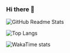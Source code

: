 ### Hi there 👋

<!--
**Philio/philio** is a ✨ _special_ ✨ repository because its `README.md` (this file) appears on your GitHub profile.

Here are some ideas to get you started:

- 🔭 I’m currently working on ...
- 🌱 I’m currently learning ...
- 👯 I’m looking to collaborate on ...
- 🤔 I’m looking for help with ...
- 💬 Ask me about ...
- 📫 How to reach me: ...
- 😄 Pronouns: ...
- ⚡ Fun fact: ...
-->

![GitHub Readme Stats](https://github-readme-stats-three-beryl-77.vercel.app/api?username=philio)

![Top Langs](https://github-readme-stats-three-beryl-77.vercel.app/api/top-langs/?username=philio&layout=donut-vertical)

![WakaTime stats](https://github-readme-stats-three-beryl-77.vercel.app/api/wakatime?username=philio)

